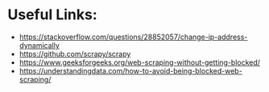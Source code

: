 # Useful Links:
- https://stackoverflow.com/questions/28852057/change-ip-address-dynamically
- https://github.com/scrapy/scrapy
- https://www.geeksforgeeks.org/web-scraping-without-getting-blocked/
- https://understandingdata.com/how-to-avoid-being-blocked-web-scraping/
